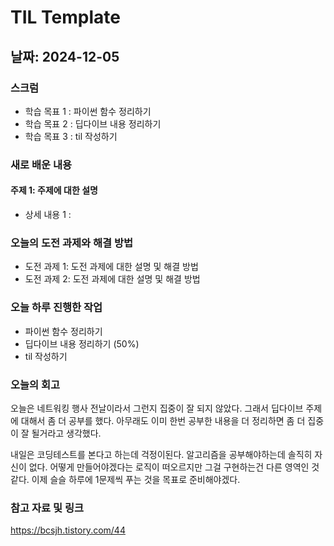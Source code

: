 # TIL Template

## 날짜: 2024-12-05

### 스크럼
- 학습 목표 1 : 파이썬 함수 정리하기
- 학습 목표 2 : 딥다이브 내용 정리하기
- 학습 목표 3 : til 작성하기

### 새로 배운 내용
#### 주제 1: 주제에 대한 설명
- 상세 내용 1 : 

### 오늘의 도전 과제와 해결 방법
- 도전 과제 1: 도전 과제에 대한 설명 및 해결 방법
- 도전 과제 2: 도전 과제에 대한 설명 및 해결 방법

### 오늘 하루 진행한 작업
- 파이썬 함수 정리하기
- 딥다이브 내용 정리하기 (50%)
- til 작성하기

### 오늘의 회고
오늘은 네트워킹 행사 전날이라서 그런지 집중이 잘 되지 않았다. 그래서 딥다이브 주제에 대해서 좀 더 공부를 했다. 아무래도 이미 한번 공부한 내용을 더 정리하면 좀 더 집중이 잘 될거라고 생각했다.

내일은 코딩테스트를 본다고 하는데 걱정이된다. 알고리즘을 공부해야하는데 솔직히 자신이 없다. 어떻게 만들어야겠다는 로직이 떠오르지만 그걸 구현하는건 다른 영역인 것 같다. 이제 슬슬 하루에 1문제씩 푸는 것을 목표로 준비해야겠다.


### 참고 자료 및 링크
https://bcsjh.tistory.com/44
